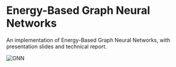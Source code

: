 # Energy-Based Graph Neural Networks

An implementation of Energy-Based Graph Neural Networks, with presentation slides and technical report.

![GNN](https://github.com/johnshin86/MDS-DS-GA1013-project/blob/master/GNN.png)

